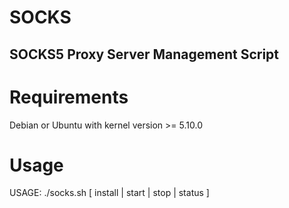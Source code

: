 # SOCKS

## SOCKS5 Proxy Server Management Script

# Requirements

Debian or Ubuntu with kernel version >= 5.10.0

# Usage 

USAGE: ./socks.sh [ install | start | stop | status ]
